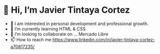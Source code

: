 # 👋 Hi, I’m Javier Tintaya Cortez
- 👀 I am interested in personal development and professional growth.
- 🌱 I’m currently learning HTML & CSS
- 💞️ I’m looking to collaborate on ... Mercado Libre
- 📫 How to reach me https://www.linkedin.com/in/javier-tintaya-cortez-a70817235/

<!---
Javicot/Javicot is a ✨ special ✨ repository because its `README.md` (this file) appears on your GitHub profile.
You can click the Preview link to take a look at your changes....
--->
